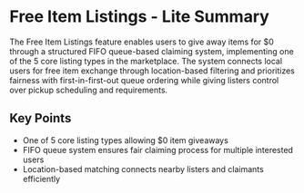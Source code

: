 # Free Item Listings - Lite Summary

The Free Item Listings feature enables users to give away items for $0 through a structured FIFO queue-based claiming system, implementing one of the 5 core listing types in the marketplace. The system connects local users for free item exchange through location-based filtering and prioritizes fairness with first-in-first-out queue ordering while giving listers control over pickup scheduling and requirements.

## Key Points
- One of 5 core listing types allowing $0 item giveaways
- FIFO queue system ensures fair claiming process for multiple interested users
- Location-based matching connects nearby listers and claimants efficiently